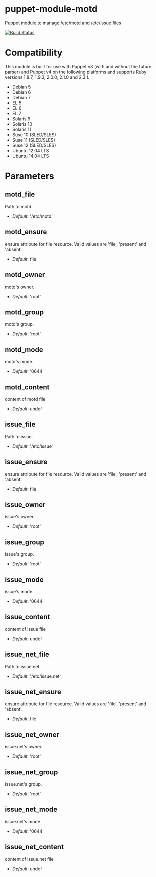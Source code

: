 # puppet-module-motd

Puppet module to manage /etc/motd and /etc/issue files

[![Build Status](https://travis-ci.org/Ericsson/puppet-module-motd.png?branch=master)](https://travis-ci.org/Ericsson/puppet-module-motd)

# Compatibility

This module is built for use with Puppet v3 (with and without the future
parser) and Puppet v4 on the following platforms and supports Ruby versions
1.8.7, 1.9.3, 2.0.0, 2.1.0 and 2.3.1.

* Debian 5
* Debian 6
* Debian 7
* EL 5
* EL 6
* EL 7
* Solaris 9
* Solaris 10
* Solaris 11
* Suse 10 (SLED/SLES)
* Suse 11 (SLED/SLES)
* Suse 12 (SLED/SLES)
* Ubuntu 12.04 LTS
* Ubuntu 14.04 LTS


# Parameters

motd_file
---------
Path to motd.

- *Default*: '/etc/motd'

motd_ensure
-----------
ensure attribute for file resource. Valid values are 'file', 'present' and 'absent'.

- *Default*: file

motd_owner
----------
motd's owner.

- *Default*: 'root'


motd_group
----------
motd's group.

- *Default*: 'root'


motd_mode
---------
motd's mode.

- *Default*: '0644'

motd_content
---------
content of motd file

- *Default*: undef

issue_file
----------
Path to issue.

- *Default*: '/etc/issue'

issue_ensure
------------
ensure attribute for file resource. Valid values are 'file', 'present' and 'absent'.

- *Default*: file

issue_owner
-----------
issue's owner.

- *Default*: 'root'

issue_group
-----------
issue's group.

- *Default*: 'root'

issue_mode
----------
issue's mode.

- *Default*: '0644'

issue_content
----------
content of issue file

- *Default*: undef

issue_net_file
--------------
Path to issue.net.

- *Default*: '/etc/issue.net'

issue_net_ensure
----------------
ensure attribute for file resource. Valid values are 'file', 'present' and 'absent'.

- *Default*: file

issue_net_owner
---------------
issue.net's owner.

- *Default*: 'root'

issue_net_group
---------------
issue.net's group.

- *Default*: 'root'

issue_net_mode
--------------
issue.net's mode.

- *Default*: '0644'

issue_net_content
--------------
content of issue.net file

- *Default*:  undef

